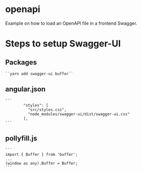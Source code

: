 # openapi
Example on how to load an OpenAPI file in a frontend Swagger.

# Steps to setup Swagger-UI

## Packages 
	``yarn add swagger-ui buffer``
	
## angular.json

	```
            "styles": [
              "src/styles.css",
              "node_modules/swagger-ui/dist/swagger-ui.css"
            ],
	```

## pollyfill.js
	
	```
	import { Buffer } from 'buffer';
	...
	(window as any).Buffer = Buffer;
	```